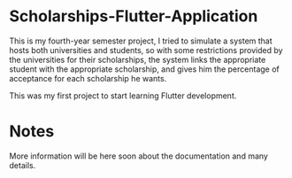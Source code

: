 # Scholarships-Flutter-Application
This is my fourth-year semester project, I tried to simulate a system that hosts both universities and students, so with some restrictions provided by the universities for their scholarships, the system links the appropriate student with the appropriate scholarship, and gives him the percentage of acceptance for each scholarship he wants.

This was my first project to start learning Flutter development.

# Notes
More information will be here soon about the documentation and many details.
